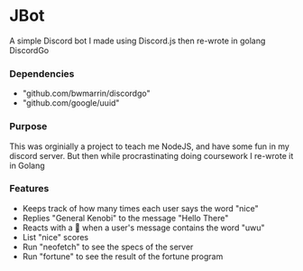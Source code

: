# JBot
 A simple Discord bot I made using Discord.js then re-wrote in golang DiscordGo

### Dependencies
- "github.com/bwmarrin/discordgo"
- "github.com/google/uuid"

### Purpose
This was orginially a project to teach me NodeJS, and have some fun in my discord server. But then while procrastinating doing coursework I re-wrote it in Golang


### Features
- Keeps track of how many times each user says the word "nice"
- Replies "General Kenobi" to the message "Hello There"
- Reacts with a 🤮 when a user's message contains the word "uwu"
- List "nice" scores
- Run "neofetch" to see the specs of the server
- Run "fortune" to see the result of the fortune program  

